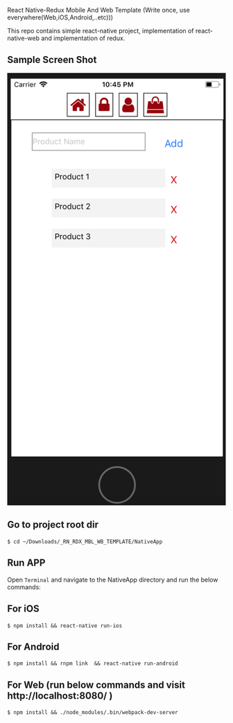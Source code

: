 React Native-Redux Mobile And Web Template (Write once, use everywhere(Web,iOS,Android,..etc)))

This repo contains  simple react-native project, implementation of react-native-web  and implementation of redux.


## Sample Screen Shot

![alt text](https://raw.githubusercontent.com/lvntyldz/_RN_RDX_MBL_WB_TEMPLATE/master/resources/images/ScreenShot2.png
)



## Go to project root dir
```
$ cd ~/Downloads/_RN_RDX_MBL_WB_TEMPLATE/NativeApp
```

## Run APP

Open `Terminal` and navigate to the NativeApp directory and run the below commands:

## For iOS
```
$ npm install && react-native run-ios
```

## For Android
```
$ npm install && rnpm link  && react-native run-android
```

## For Web (run below commands and visit http://localhost:8080/ )
```
$ npm install && ./node_modules/.bin/webpack-dev-server
```

